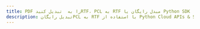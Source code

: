 ---title: PDF را به  تبدیل کنیدRTF، PCL به RTF مبدل رایگان یا Python SDKdescription: تبدیل رایگانPCL به RTF با استفاده از Python Cloud APIs & SDK همچنین اسناد PDF را در Cloud ایجاد، ویرایش و رندر کنید.---